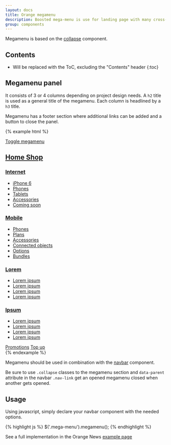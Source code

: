 ```yaml
---
layout: docs
title: Orange megamenu
description: Boosted mega-menu is use for landing page with many cross-link
group: components
---
```


Megamenu is based on the [collapse](../collapse) component.

## Contents

* Will be replaced with the ToC, excluding the "Contents" header
{:toc}

## Megamenu panel

It consists of 3 or 4 columns depending on project design needs. A `h2` title is used as a general title of the megamenu. Each column is headlined by a `h3` title.

Megamenu has a footer section where additional links can be added and a button to close the panel.

{% example html %}
<!-- megamenu toggle -->
<a class="btn btn-info" data-toggle="collapse" href="#collapseExample" aria-expanded="false" aria-controls="collapseExample">
    Toggle megamenu
</a>

<!-- megamenu content -->
<div class="mega-menu" style="position: static">
    <div class="collapse show" id="collapseExample" aria-labelledby="menu-title">
        <div class="container">
            <h2 role="presentation" id="menu-title"><a aria-hidden="true" href="#">Home Shop</a></h2>
            <div class="row">
                <div class="col-12 col-md-3">
                    <h3 id="list-title-1"><a href="#">Internet</a></h3>
                    <ul aria-labelledby="list-title-1" role="menu">
                        <li role="menuitem"><a href="#">iPhone 6</a></li>
                        <li role="menuitem"><a href="#">Phones </a></li>
                        <li role="menuitem"><a href="#">Tablets</a></li>
                        <li role="menuitem"><a href="#">Accessories</a></li>
                        <li role="menuitem"><a href="#">Coming soon</a></li>
                    </ul>
                </div>
                <div class="col-12 col-md-3">
                    <h3 id="list-title-2"><a href="#">Mobile</a></h3>
                    <ul aria-labelledby="list-title-2" role="menu">
                        <li role="menuitem"><a href="#">Phones </a></li>
                        <li role="menuitem"><a href="#">Plans</a></li>
                        <li role="menuitem"><a href="#">Accessories</a></li>
                        <li role="menuitem"><a href="#">Connected objects</a></li>
                        <li role="menuitem"><a href="#">Options</a></li>
                        <li role="menuitem"><a href="#">Bundles</a></li>
                    </ul>
                </div>
                <div class="col-12 col-md-3">
                    <h3 id="list-title-3"><a href="#">Lorem</a></h3>
                    <ul aria-labelledby="list-title-3" role="menu">
                        <li role="menuitem"><a href="#">Lorem ipsum </a></li>
                        <li role="menuitem"><a href="#">Lorem ipsum</a></li>
                        <li role="menuitem"><a href="#">Lorem ipsum</a></li>
                        <li role="menuitem"><a href="#">Lorem ipsum</a></li>
                    </ul>
                </div>
                <div class="col-12 col-md-3">
                    <h3 id="list-title-4"><a href="#">Ipsum</a></h3>
                    <ul aria-labelledby="list-title-4" role="menu">
                        <li role="menuitem"><a href="#">Lorem ipsum </a></li>
                        <li role="menuitem"><a href="#">Lorem ipsum</a></li>
                        <li role="menuitem"><a href="#">Lorem ipsum</a></li>
                        <li role="menuitem"><a href="#">Lorem ipsum</a></li>
                    </ul>
                </div>
            </div>
            <div class="row footer">
                <div class="col-12 col-sm-11">
                    <a href="#">Promotions</a>
                    <a href="#">Top up</a>
                </div>
                <div class="col-1 hidden-xs-down">
                    <a class="float-right svg-delete" data-toggle="collapse" href="#collapseExample" aria-expanded="false" aria-controls="collapseExample" title="close shop menu"></a>
                </div>
            </div>
        </div>
    </div>
</div>
{% endexample %}

Megamenu should be used in combination with the [navbar](../navbar) component.

Be sure to use `.collapse` classes to the megamenu section and `data-parent` attribute in the navbar `.nav-link` get an opened megamenu closed when another gets opened.

## Usage

Using javascript, simply declare your navbar component with the needed options.

{% highlight js %}
$('.mega-menu').megamenu();
{% endhighlight %}

See a full implementation in the Orange News [example page](../..//examples/orange-news/)
